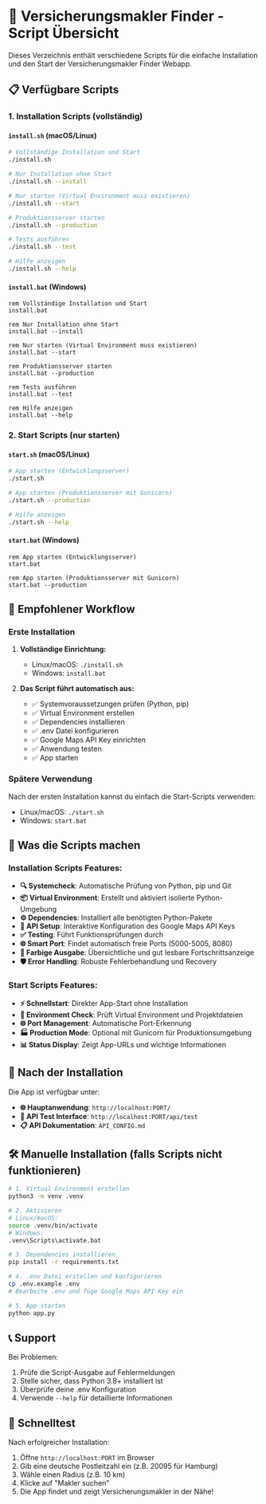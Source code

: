 # 🚀 Versicherungsmakler Finder - Script Übersicht

Dieses Verzeichnis enthält verschiedene Scripts für die einfache Installation und den Start der Versicherungsmakler Finder Webapp.

## 📋 Verfügbare Scripts

### 1. Installation Scripts (vollständig)

#### `install.sh` (macOS/Linux)
```bash
# Vollständige Installation und Start
./install.sh

# Nur Installation ohne Start
./install.sh --install

# Nur starten (Virtual Environment muss existieren)
./install.sh --start

# Produktionsserver starten
./install.sh --production

# Tests ausführen
./install.sh --test

# Hilfe anzeigen
./install.sh --help
```

#### `install.bat` (Windows)
```batch
rem Vollständige Installation und Start
install.bat

rem Nur Installation ohne Start
install.bat --install

rem Nur starten (Virtual Environment muss existieren)
install.bat --start

rem Produktionsserver starten
install.bat --production

rem Tests ausführen
install.bat --test

rem Hilfe anzeigen
install.bat --help
```

### 2. Start Scripts (nur starten)

#### `start.sh` (macOS/Linux)
```bash
# App starten (Entwicklungsserver)
./start.sh

# App starten (Produktionsserver mit Gunicorn)
./start.sh --production

# Hilfe anzeigen
./start.sh --help
```

#### `start.bat` (Windows)
```batch
rem App starten (Entwicklungsserver)
start.bat

rem App starten (Produktionsserver mit Gunicorn)
start.bat --production
```

## 🎯 Empfohlener Workflow

### Erste Installation
1. **Vollständige Einrichtung:**
   - Linux/macOS: `./install.sh`
   - Windows: `install.bat`

2. **Das Script führt automatisch aus:**
   - ✅ Systemvoraussetzungen prüfen (Python, pip)
   - ✅ Virtual Environment erstellen
   - ✅ Dependencies installieren
   - ✅ .env Datei konfigurieren
   - ✅ Google Maps API Key einrichten
   - ✅ Anwendung testen
   - ✅ App starten

### Spätere Verwendung
Nach der ersten Installation kannst du einfach die Start-Scripts verwenden:

- Linux/macOS: `./start.sh`
- Windows: `start.bat`

## 🔧 Was die Scripts machen

### Installation Scripts Features:
- **🔍 Systemcheck**: Automatische Prüfung von Python, pip und Git
- **📦 Virtual Environment**: Erstellt und aktiviert isolierte Python-Umgebung
- **⚙️ Dependencies**: Installiert alle benötigten Python-Pakete
- **🔑 API Setup**: Interaktive Konfiguration des Google Maps API Keys
- **✅ Testing**: Führt Funktionsprüfungen durch
- **🌐 Smart Port**: Findet automatisch freie Ports (5000-5005, 8080)
- **🎨 Farbige Ausgabe**: Übersichtliche und gut lesbare Fortschrittsanzeige
- **🛡️ Error Handling**: Robuste Fehlerbehandlung und Recovery

### Start Scripts Features:
- **⚡ Schnellstart**: Direkter App-Start ohne Installation
- **🔧 Environment Check**: Prüft Virtual Environment und Projektdateien
- **🌐 Port Management**: Automatische Port-Erkennung
- **🏭 Production Mode**: Optional mit Gunicorn für Produktionsumgebung
- **📊 Status Display**: Zeigt App-URLs und wichtige Informationen

## 📂 Nach der Installation

Die App ist verfügbar unter:
- **🌐 Hauptanwendung**: `http://localhost:PORT/`
- **🔧 API Test Interface**: `http://localhost:PORT/api/test`
- **📋 API Dokumentation**: `API_CONFIG.md`

## 🛠️ Manuelle Installation (falls Scripts nicht funktionieren)

```bash
# 1. Virtual Environment erstellen
python3 -m venv .venv

# 2. Aktivieren
# Linux/macOS:
source .venv/bin/activate
# Windows:
.venv\Scripts\activate.bat

# 3. Dependencies installieren
pip install -r requirements.txt

# 4. .env Datei erstellen und konfigurieren
cp .env.example .env
# Bearbeite .env und füge Google Maps API Key ein

# 5. App starten
python app.py
```

## 📞 Support

Bei Problemen:
1. Prüfe die Script-Ausgabe auf Fehlermeldungen
2. Stelle sicher, dass Python 3.8+ installiert ist
3. Überprüfe deine .env Konfiguration
4. Verwende `--help` für detaillierte Informationen

## 🎉 Schnelltest

Nach erfolgreicher Installation:
1. Öffne `http://localhost:PORT` im Browser
2. Gib eine deutsche Postleitzahl ein (z.B. 20095 für Hamburg)
3. Wähle einen Radius (z.B. 10 km)
4. Klicke auf "Makler suchen"
5. Die App findet und zeigt Versicherungsmakler in der Nähe!
